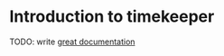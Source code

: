 # Introduction to timekeeper

TODO: write [great documentation](http://jacobian.org/writing/what-to-write/)
